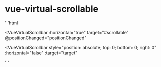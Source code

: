 # vue-virtual-scrollable  

'''html
<!-- Use CSS Selector -->
<VueVirtualScrollbar
   :horizontal="true"
   target="#scrollable"
   @positionChanged="positionChanged"
   >
</VueVirtualScrollbar>

<!-- Use element -->
<VueVirtualScrollbar
   style="position: absolute; top: 0; bottom: 0; right: 0"
   :horizontal="false"
   :target="target"
   >
</VueVirtualScrollbar>
'''
